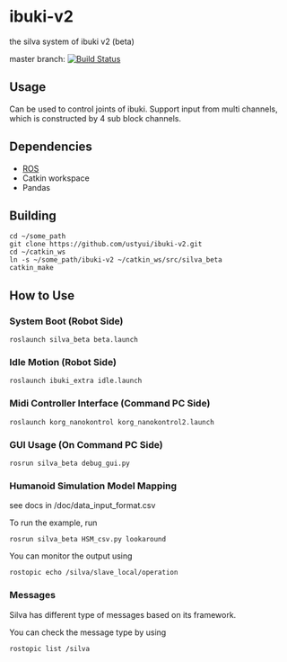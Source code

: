 # ibuki-v2
the silva system of ibuki v2 (beta)

master branch: [![Build Status](https://travis-ci.org/ustyui/ibuki-v2.svg?branch=master)](https://travis-ci.org/ustyui/ibuki-v2)

## Usage
Can be used to control joints of ibuki. Support input from multi channels, which is constructed by 4 sub block channels.
## Dependencies
- [ROS](http://www.ros.org)
- Catkin workspace
- Pandas

## Building 
```
cd ~/some_path
git clone https://github.com/ustyui/ibuki-v2.git
cd ~/catkin_ws
ln -s ~/some_path/ibuki-v2 ~/catkin_ws/src/silva_beta
catkin_make
```
## How to Use
### System Boot (Robot Side)
```
roslaunch silva_beta beta.launch
```

### Idle Motion (Robot Side)
```
roslaunch ibuki_extra idle.launch
```

### Midi Controller Interface (Command PC Side)
```
roslaunch korg_nanokontrol korg_nanokontrol2.launch
```

### GUI Usage (On Command PC Side)
```
rosrun silva_beta debug_gui.py
```

### Humanoid Simulation Model Mapping 
see docs in /doc/data_input_format.csv

To run the example, run
```
rosrun silva_beta HSM_csv.py lookaround
```
You can monitor the output using
```
rostopic echo /silva/slave_local/operation
```
### Messages
Silva has different type of messages based on its framework.

You can check the message type by using
```
rostopic list /silva
```
